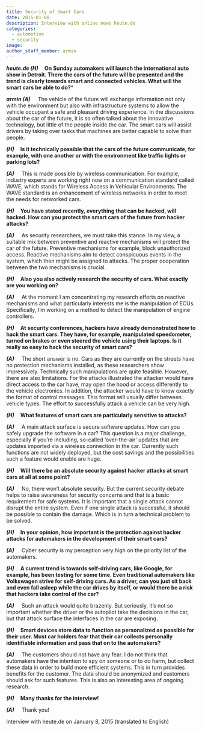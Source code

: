 ```yaml
---
title: Security of Smart Cars
date: 2015-01-08
description: Interview with online news heute.de
categories:
  - automotive
  - security
image:
author_staff_member: armin
---
```


**_heute.de (H)_ &nbsp; &nbsp; On Sunday automakers will launch the international auto show in Detroit. There the cars of the future will be presented and the trend is clearly towards smart and connected vehicles. What will the smart cars be able to do?***

**_armin (A)_** &nbsp; &nbsp;  The vehicle of the future will exchange information not only with the environment but also with infrastructure systems to allow the vehicle occupant a safe and pleasant driving experience. In the discussions about the car of the future, it is so often talked about the innovative technology, but little of the people inside the car. The smart cars will assist drivers by taking over tasks that machines are better capable to solve than people.

**_(H)_ &nbsp; &nbsp; Is it technically possible that the cars of the future communicate, for example, with one another or with the environment like traffic lights or parking lots?**

**_(A)_** &nbsp; &nbsp; This is made possible by wireless communication. For example, industry experts are working right now on a communication standard called WAVE, which stands for Wireless Access in Vehicular Environments. The WAVE standard is an enhancement of wireless networks in order to meet the needs for networked cars.

**_(H)_ &nbsp; &nbsp; You have stated recently, everything that can be hacked, will hacked. How can you protect the smart cars of the future from hacker attacks?**

**_(A)_** &nbsp; &nbsp;  As security researchers, we must take this stance. In my view, a suitable mix between preventive and reactive mechanisms will protect the car of the future. Preventive mechanisms for example, block unauthorized access. Reactive mechanisms aim to detect conspicuous events in the system, which then might be assigned to attacks. The proper cooperation between the two mechanisms is crucial.

**_(H)_ &nbsp; &nbsp; Also you also actively research the security of cars. What exactly are you working on?**

**_(A)_** &nbsp; &nbsp;  At the moment I am concentrating my research efforts on reactive mechanisms and what particularly interests me is the manipulation of ECUs. Specifically, I’m working on a method to detect the manipulation of engine controllers.

**_(H)_ &nbsp; &nbsp; At security conferences, hackers have already demonstrated how to hack the smart cars. They have, for example, manipulated speedometer, turned on brakes or even steered the vehicle using their laptops. Is it really so easy to hack the security of smart cars?**

**_(A)_** &nbsp; &nbsp;  The short answer is no. Cars as they are currently on the streets have no protection mechanisms installed, as these researchers show impressively. Technically such manipulations are quite feasible. However, there are also limitations. For the attacks illustrated the attacker would have direct access to the car have, may open the hood or access differently to the vehicle electronics. In addition, the attacker would have to know exactly the format of control messages. This format will usually differ between vehicle types. The effort to successfully attack a vehicle can be very high.

**_(H)_ &nbsp; &nbsp; What features of smart cars are particularly sensitive to attacks?**

**_(A)_** &nbsp; &nbsp;  A main attack surface is secure software updates. How can you safely upgrade the software in a car? This question is a major challenge, especially if you’re including, so-called ‘over-the-air’ updates that are updates imported via a wireless connection in the car. Currently such functions are not widely deployed, but the cost savings and the possibilities such a feature would enable are huge.

**_(H)_ &nbsp; &nbsp; Will there be an absolute security against hacker attacks at smart cars at all at some point?**

**_(A)_** &nbsp; &nbsp;  No, there won’t absolute security. But the current security debate helps to raise awareness for security concerns and that is a basic requirement for safe systems. It is important that a single attack cannot disrupt the entire system. Even if one single attack is successful, it should be possible to contain the damage. Which is in turn a technical problem to be solved.

**_(H)_ &nbsp; &nbsp; In your opinion, how important is the protection against hacker attacks for automakers in the development of their smart cars?**

**_(A)_** &nbsp; &nbsp;  Cyber security is my perception very high on the priority list of the automakers.

**_(H)_ &nbsp; &nbsp; A current trend is towards self-driving cars, like Google, for example, has been testing for some time. Even traditional automakers like Volkswagen strive for self-driving cars. As a driver, can you just sit back and even fall asleep while the car drives by itself, or would there be a risk that hackers take control of the car?**

**_(A)_** &nbsp; &nbsp; Such an attack would quite brazenly. But seriously, it’s not so important whether the driver or the autopilot take the decisions in the car, but that attack surface the interfaces in the car are exposing.

**_(H)_ &nbsp; &nbsp; Smart devices store data to function as personalized as possible for their user. Must car holders fear that their car collects personally identifiable information and pass that on to the automakers?**

**_(A)_** &nbsp; &nbsp; The customers should not have any fear. I do not think that automakers have the intention to spy on someone or to do harm, but collect these data in order to build more efficient systems. This in turn provides benefits for the customer. The data should be anonymized and customers should ask for such features. This is also an interesting area of ongoing research.

**_(H)_ &nbsp; &nbsp; Many thanks for the interview!**

**_(A)_** &nbsp; &nbsp; Thank you!

 

Interview with heute.de on January 8, 2015 (translated to English)